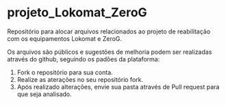 # projeto_Lokomat_ZeroG

Repositório para alocar arquivos relacionados ao projeto de reabilitação com os equipamentos Lokomat e ZeroG. 

Os arquivos são públicos e sugestões de melhoria podem ser realizadas através do github, seguindo os padões da plataforma: 
1) Fork o repositório para sua conta.
2) Realize as aterações no seu repositório fork.
3) Após realizado alterações, envie sua pasta através de Pull request para que seja analisado.









